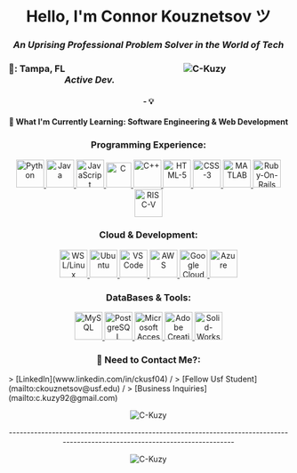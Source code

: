 <!-- Welcome to the C-Kuzy/README.md file! Feel free to use any of the code I have below!-->

<!-- Introduction Line w/ Impactful & Professional Statement-->
<h1 align = "center"> <strong>Hello, I'm Connor Kouznetsov ツ</strong></h1>
<h3 align = "center" color = "red"> <em>An Uprising Professional Problem Solver in the World of Tech</em></h3>

<!-- Basic Information: Geographic Location, -->
<p>
  <h3 color = "purple">
    <a align = "left"> <strong>📡: Tampa, FL</strong> &nbsp;
      &nbsp; &nbsp; &nbsp; &nbsp; &nbsp; &nbsp; &nbsp; &nbsp; &nbsp; &nbsp; &nbsp; &nbsp; &nbsp; 
      &nbsp; &nbsp; &nbsp; &nbsp; &nbsp; &nbsp; &nbsp; &nbsp; &nbsp; &nbsp; &nbsp; &nbsp; &nbsp;
    </a>
    <a align = "center">
      <img src="https://komarev.com/ghpvc/?username=C-Kuzy&label=Profile%20views&color=0e75b6&style=flat" alt = "C-Kuzy" /> &nbsp;<!-- DONT FORGET TO ADD "C-Kuzy" to the 'username'-->
      &nbsp; &nbsp; &nbsp; &nbsp; &nbsp; &nbsp; &nbsp; &nbsp; &nbsp; &nbsp; &nbsp; &nbsp; &nbsp; 
      &nbsp; &nbsp; &nbsp; &nbsp; &nbsp; &nbsp; &nbsp; &nbsp; &nbsp; &nbsp; &nbsp; &nbsp; &nbsp;
    </a>
    <a align = "right"> <em><strong> Active Dev. </strong></em> 
    </a>
  </h3>
</p>
<!-- <h4 align = "left"> <em> Tampa, Florida, United States </em><h4 align = "center"> <h4 align = "right"> <em><strong> January 2025 -- Present </strong></em></h4> -->

<h4 align = "center"> </h5>

<h4 align = "center"> - 💡 </h6>

<h4 align = "center"> 🔧 What I'm Currently Learning: <strong>Software Engineering & Web Development</strong> </h3>


<!-- Displays Programming Experience w/ Icons & Links-->
<h3 align = "center"> <strong>Programming Experience:</strong> </h3>
<p align = "center"> 
  <a href = "https://www.python.org/" target = "_blank" rel = "noreferrer"> <img src = "https://cdn4.iconfinder.com/data/icons/logos-and-brands/512/267_Python_logo-64.png" alt = "Python" width = "50" height = "50" /> </a> 
  <a href = "https://www.java.com/en" target = "_blank" rel = "noreferrer"> <img src = "https://cdn4.iconfinder.com/data/icons/logos-and-brands/512/181_Java_logo_logos-64.png" alt = "Java" width = "50" height = "50" /> </a>
  <a href = "https://www.javascript.com/" target = "_blank" rel = "noreferrer"> <img src = "https://cdn4.iconfinder.com/data/icons/logos-and-brands/512/187_Js_logo_logos-64.png" alt = "JavaScript" width = "50" height = "50" /> </a>
  <a href = "https://www.c-language.org/" target = "_blank" rel = "noreferrer"> <img src = "https://uxwing.com/wp-content/themes/uxwing/download/brands-and-social-media/c-program-icon.png" alt = "C" width = "45" height = "45" /> </a> 
  <a href = "https://www.learncpp.com/" target = "_blank" rel = "noreferrer"> <img src = "https://cdn4.iconfinder.com/data/icons/logos-brands-in-colors/404/c_logo-64.png" alt = "C++" width = "50" height = "50" /> </a>
  <a href = "https://www.w3.org/" target = "_blank" rel = "noreferrer"> <img src = "https://cdn1.iconfinder.com/data/icons/logotypes/32/badge-html-5-64.png" alt = "HTML-5" width = "50" height = "50" /> </a>
  <a href = "https://developer.mozilla.org/en-US/docs/Web/CSS" target = "_blank" rel = "noreferrer"> <img src = "https://cdn1.iconfinder.com/data/icons/logotypes/32/badge-css-3-64.png" alt = "CSS-3" width = "50" height = "50" /> </a>
  <a href = "https://www.mathworks.com/products/matlab.html" target = "_blank" rel = "noreferrer"> <img src = "https://cdn0.iconfinder.com/data/icons/3d-infographic-3/64/4.Area_Chart.png" alt = "MATLAB" width = "50" height = "50" /> </a>
  <a href = "https://rubyonrails.org/" target = "_blank" rel = "noreferrer"> <img src = "https://cdn0.iconfinder.com/data/icons/long-shadow-web-icons/512/ruby-64.png" alt = "Ruby-On-Rails" width = "50" height = "50" /> </a>
  <a href = "https://riscv.org/" target = "_blank" rel = "noreferrer"> <img src = "https://images.icon-icons.com/2148/PNG/512/risc_v_icon_132051.png" alt = "RISC-V" width = "50" height = "50" /> </a>
</p>

<!-- Displays My Preferred Cloud and Development Experience w/ Icons & Links-->
<h3 align = "center"><strong>Cloud & Development:</strong></h3>
<p align = "center"> 
  <a href = "https://learn.microsoft.com/en-us/windows/wsl/install" target = "_blank" rel = "noreferrer"> <img src = "https://cdn3.iconfinder.com/data/icons/logos-brands-3/24/logo_brand_brands_logos_linux-64.png" alt = "WSL/Linux" width = "50" height = "50" /> </a>
  <a href = "https://ubuntu.com/" target = "_blank" rel = "noreferrer"> <img src = "https://cdn3.iconfinder.com/data/icons/logos-brands-3/24/logo_brand_brands_logos_ubuntu-64.png" alt = "Ubuntu" width = "50" height = "50" /> </a>
  <a href = "https://code.visualstudio.com/" target = "_blank" rel = "noreferrer"> <img src = "https://img.icons8.com/?size=64&id=i19Ns28h30P4&format=png" alt = "VS Code" width = "50" height = "50" /> </a>
  <a href = "https://aws.amazon.com/" target = "_blank" rel = "noreferrer"> <img src = "https://cdn2.iconfinder.com/data/icons/social-flat-buttons-3/512/aws-64.png" alt = "AWS" width = "50" height = "50" /> </a>
  <a href = "https://cloud.google.com/" target = "_blank" rel = "noreferrer"> <img src = "https://cdn1.iconfinder.com/data/icons/google-s-logo/150/Google_Icons-18-64.png" alt = "Google Cloud" width = "50" height = "50" /> </a>
  <a href = "https://azure.microsoft.com/en-au" target = "_blank" rel = "noreferrer"> <img src = "https://img.icons8.com/?size=48&id=VLKafOkk3sBX&format=png" alt = "Azure" width = "50" height = "50" /> </a>
</p>

<!-- Displays My Preferred Cloud and Development Experience w/ Icons & Links-->
<h3 align = "center"><strong>DataBases & Tools:</strong></h3>
<p align = "center"> 
  <a href = "https://www.mysql.com/" target = "_blank" rel = "noreferrer"> <img src = "https://cdn1.iconfinder.com/data/icons/programing-development-8/24/mysql_logo-64.png" alt = "MySQL" width = "50" height = "50" /> </a>
  <a href = "https://www.java.com/en/" target = "_blank" rel = "noreferrer"> <img src = "https://www.postgresql.org/media/img/about/press/elephant.png" alt = "PostgreSQL" width = "50" height = "50" /> </a>
  <a href = "https://www.microsoft.com/en-us/microsoft-365/access" target = "_blank" rel = "noreferrer"> <img src = "https://img.icons8.com/?size=48&id=JdOSrU3pawBf&format=png" alt = "Microsoft Access" width = "50" height = "50" /> </a>
  <a href = "https://www.adobe.com/creativecloud.html" target = "_blank" rel = "noreferrer"> <img src = "https://img.icons8.com/?size=80&id=LhbjjIkf1NFh&format=png" alt = "Adobe Creative Cloud" width = "50" height = "50" /> </a>
  <a href = "https://www.solidworks.com/" target = "_blank" rel = "noreferrer"> <img src = "https://img.icons8.com/?size=48&id=62397&format=png" alt = "Solid-Works" width = "50" height = "50" /> </a>
</p>

<h3 align="Center"><strong>📧 Need to Contact Me?:</strong></h3>
> [LinkedIn](www.linkedin.com/in/ckusf04) /
> [Fellow Usf Student](mailto:ckouznetsov@usf.edu) /
> [Business Inquiries](mailto:c.kuzy92@gmail.com)

<p align = "center">
  <img src="https://github-readme-stats.vercel.app/api/top-langs?username=C-Kuzy&show_icons=true&locale=en&layout=compact&theme=default&title_color=ff0000&text_color=ffffff&bg_color=2f2f2f&border_color=ff0000&cache_seconds=1800" alt = "C-Kuzy" />
</p>

<p align = "center" color = "red">
  <a> ------------------------------------------------------------------------------------------------------------------------------ </a>
</p>

<p align = "center">
  <img align="center" src="https://github-readme-stats.vercel.app/api?username=C-Kuzy&show_icons=true&locale=en&title_color=ff0000&text_color=ffffff&bg_color=2f2f2f&icon_color=ff0000&border_color=ff0000&cache_seconds=1800" alt="C-Kuzy" />
</p>

<!---
C-Kuzy/C-Kuzy is a ✨ special ✨ repository because its `README.md` (this file) appears on your GitHub profile.
You can click the Preview link to take a look at your changes.
--->
